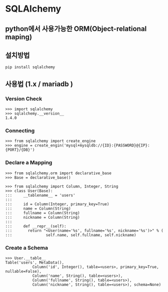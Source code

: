 # SQLAlchemy

## python에서 사용가능한 ORM(Object-relational maping)

## 설치방법
```
pip install sqlalchemy
```

## 사용법 (1.x / mariadb )
### Version Check
```
>>> import sqlalchemy
>>> sqlalchemy.__version__
1.4.0
```
### Connecting
```
>>> from sqlalchemy import create_engine
>>> engine = create_engin('mysql+mysqldb://{ID}:{PASSWORD}@{IP}:{PORT}/{DB}')
```
### Declare a Mapping
```
>>> from sqlalchemy.orm import declarative_base
>>> Base = declarative_base()

>>> from sqlalchemy import Column, Integer, String
>>> class User(Base):
:::     __tablename__ = 'users'
:::     
:::     id = Column(Integer, primary_key=True)
:::     name = Column(String)
:::     fullname = Column(String)
:::     nickname = Column(String)
:::     
:::     def __repr__(self):
:::       return "<User(name='%s', fullname='%s', nickname='%s')>" % (
:::               self.name, self.fullname, self.nickname)
```

### Create a Schema
```
>>> User.__table__ 
Table('users', MetaData(),
            Column('id', Integer(), table=<users>, primary_key=True, nullable=False),
            Column('name', String(), table=<users>),
            Column('fullname', String(), table=<users>),
            Column('nickname', String(), table=<users>), schema=None)
```
